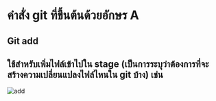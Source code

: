 # คำสั่ง git ที่ขึ้นต้นด้วยอักษร A
## Git add
## ใช้สำหรับเพิ่มไฟล์เข้าไปใน stage (เป็นการระบุว่าต้องการที่จะสร้างความเปลี่ยนแปลงไฟล์ไหนใน git บ้าง) เช่น
![add](https://github.com/NathaphonTan/COM-LAB-I-LabSheet-Week-16/assets/144870609/72c4e8d1-f641-4360-b576-2dbea4bf654b)
